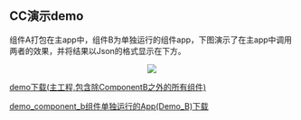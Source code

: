 ## CC演示demo

组件A打包在主app中，组件B为单独运行的组件app，下图演示了在主app中调用两者的效果，并将结果以Json的格式显示在下方。


<div align=center><img style="width:auto;" src="https://github.com/luckybilly/CC/raw/master/image/CC.gif"/></div>


[demo下载(主工程,包含除ComponentB之外的所有组件)](https://github.com/luckybilly/CC/raw/master/demo-debug.apk)

[demo_component_b组件单独运行的App(Demo_B)下载](https://github.com/luckybilly/CC/raw/master/demo_component_b-debug.apk)
